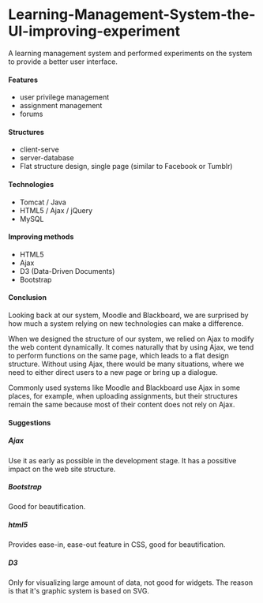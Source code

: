 # Learning-Management-System-the-UI-improving-experiment
A learning management system and performed experiments on the system to provide a better user interface.

#### Features
* user privilege management
* assignment management
* forums

#### Structures
* client-serve
* server-database
* Flat structure design, single page (similar to Facebook or Tumblr)

#### Technologies
* Tomcat / Java
* HTML5 / Ajax / jQuery
* MySQL
  
#### Improving methods
* HTML5
* Ajax
* D3 (Data-Driven Documents)
* Bootstrap
  
#### Conclusion
  Looking back at our system, Moodle and Blackboard, we are surprised by how much a system relying on new technologies can make a difference. 
  
  When we designed the structure of our system, we relied on Ajax to modify the web content dynamically. It comes naturally that by using Ajax, we tend to perform functions on the same page, which leads to a flat design structure. Without using Ajax, there would be many situations, where we need to either direct users to a new page or bring up a dialogue. 
  
  Commonly used systems like Moodle and Blackboard use Ajax in some places, for example, when uploading assignments, but their structures remain the same because most of their content does not rely on Ajax.

#### Suggestions
##### Ajax
Use it as early as possible in the development stage. It has a possitive impact on the web site structure.

##### Bootstrap
Good for beautification.

##### html5
Provides ease-in, ease-out feature in CSS, good for beautification.

##### D3
Only for visualizing large amount of data, not good for widgets. The reason is that it's graphic system is based on SVG.
